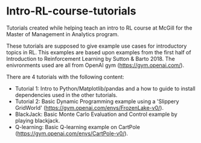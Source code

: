 # Intro-RL-course-tutorials
Tutorials created while helping teach an intro to RL course at McGill for the Master of Management in Analytics program.

These tutorials are supposed to give example use cases for introductory topics in RL. This examples are based upon examples from the first half of Introduction to Reinforcement Learning by Sutton & Barto 2018. The enivronments used are all from OpenAI gym (https://gym.openai.com/).

There are 4 tutorials with the following content:

  - Tutorial 1: Intro to Python/Matplotlib/pandas and a how to guide to install dependencies used in the other tutorials.
  - Tutorial 2: Basic Dynamic Programming example using a 'Slippery GridWorld' (https://gym.openai.com/envs/FrozenLake-v0/).
  - BlackJack: Basic Monte Carlo Evaluation and Control example by playing blackjack.
  - Q-learning: Basic Q-learning example on CartPole (https://gym.openai.com/envs/CartPole-v0/).



